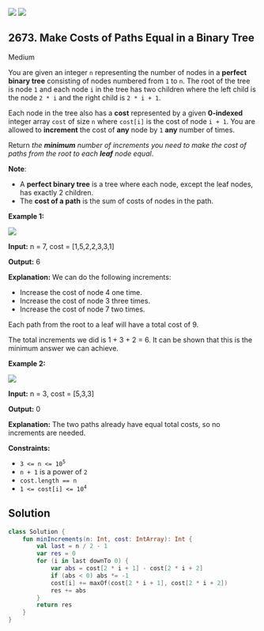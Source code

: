 [![](https://img.shields.io/github/stars/javadev/LeetCode-in-Kotlin?label=Stars&style=flat-square)](https://github.com/javadev/LeetCode-in-Kotlin)
[![](https://img.shields.io/github/forks/javadev/LeetCode-in-Kotlin?label=Fork%20me%20on%20GitHub%20&style=flat-square)](https://github.com/javadev/LeetCode-in-Kotlin/fork)

## 2673\. Make Costs of Paths Equal in a Binary Tree

Medium

You are given an integer `n` representing the number of nodes in a **perfect binary tree** consisting of nodes numbered from `1` to `n`. The root of the tree is node `1` and each node `i` in the tree has two children where the left child is the node `2 * i` and the right child is `2 * i + 1`.

Each node in the tree also has a **cost** represented by a given **0-indexed** integer array `cost` of size `n` where `cost[i]` is the cost of node `i + 1`. You are allowed to **increment** the cost of **any** node by `1` **any** number of times.

Return _the **minimum** number of increments you need to make the cost of paths from the root to each **leaf** node equal_.

**Note**:

*   A **perfect binary tree** is a tree where each node, except the leaf nodes, has exactly 2 children.
*   The **cost of a path** is the sum of costs of nodes in the path.

**Example 1:**

![](https://assets.leetcode.com/uploads/2023/04/04/binaryytreeedrawio-4.png)

**Input:** n = 7, cost = [1,5,2,2,3,3,1]

**Output:** 6

**Explanation:** We can do the following increments: 
- Increase the cost of node 4 one time. 
- Increase the cost of node 3 three times. 
- Increase the cost of node 7 two times. 

Each path from the root to a leaf will have a total cost of 9. 

The total increments we did is 1 + 3 + 2 = 6. 
It can be shown that this is the minimum answer we can achieve.

**Example 2:**

![](https://assets.leetcode.com/uploads/2023/04/04/binaryytreee2drawio.png)

**Input:** n = 3, cost = [5,3,3]

**Output:** 0

**Explanation:** The two paths already have equal total costs, so no increments are needed.

**Constraints:**

*   <code>3 <= n <= 10<sup>5</sup></code>
*   `n + 1` is a power of `2`
*   `cost.length == n`
*   <code>1 <= cost[i] <= 10<sup>4</sup></code>

## Solution

```kotlin
class Solution {
    fun minIncrements(n: Int, cost: IntArray): Int {
        val last = n / 2 - 1
        var res = 0
        for (i in last downTo 0) {
            var abs = cost[2 * i + 1] - cost[2 * i + 2]
            if (abs < 0) abs *= -1
            cost[i] += maxOf(cost[2 * i + 1], cost[2 * i + 2])
            res += abs
        }
        return res
    }
}
```